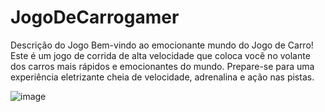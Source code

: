 # JogoDeCarrogamer
Descrição do Jogo
Bem-vindo ao emocionante mundo do Jogo de Carro! Este é um jogo de corrida de alta velocidade que coloca você no volante dos carros mais rápidos e emocionantes do mundo. Prepare-se para uma experiência eletrizante cheia de velocidade, adrenalina e ação nas pistas.

![image](https://github.com/Yuridubi/JogoDeCarrogamer/assets/114087536/93ebff19-5b9d-4873-87e5-fcf535ede8da)

